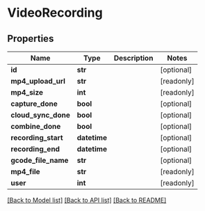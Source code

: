 # VideoRecording


## Properties
Name | Type | Description | Notes
------------ | ------------- | ------------- | -------------
**id** | **str** |  | [optional] 
**mp4_upload_url** | **str** |  | [readonly] 
**mp4_size** | **int** |  | [readonly] 
**capture_done** | **bool** |  | [optional] 
**cloud_sync_done** | **bool** |  | [optional] 
**combine_done** | **bool** |  | [optional] 
**recording_start** | **datetime** |  | [optional] 
**recording_end** | **datetime** |  | [optional] 
**gcode_file_name** | **str** |  | [optional] 
**mp4_file** | **str** |  | [readonly] 
**user** | **int** |  | [readonly] 

[[Back to Model list]](../README.md#documentation-for-models) [[Back to API list]](../README.md#documentation-for-api-endpoints) [[Back to README]](../README.md)


